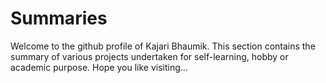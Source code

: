 # Summaries

Welcome to the github profile of Kajari Bhaumik. This section contains the summary of various projects undertaken for self-learning, hobby or academic purpose. Hope you like visiting...
